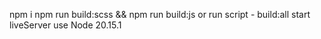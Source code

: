 npm i
npm run build:scss && npm run build:js or run script - build:all
start liveServer
use Node 20.15.1
